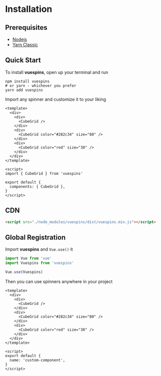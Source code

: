 # Installation

## Prerequisites

- [Nodejs](https://nodejs.org/en/)
- [Yarn Classic](https://classic.yarnpkg.com/en/)

## Quick Start

To install **vuespins**, open up your terminal and run

```shell
npm install vuespins
# or yarn - whichever you prefer
yarn add vuespins
```

Import any spinner and customize it to your liking

```vue
<template>
  <div>
    <div>
      <CubeGrid />
    </div>
    <div>
      <CubeGrid color="#282c34" size="80" />
    </div>
    <div>
      <CubeGrid color="red" size="30" />
    </div>
  </div>
</template>

<script>
import { CubeGrid } from 'vuespins'

export default {
  components: { CubeGrid },
}
</script>
```

## CDN

```html
<script src="./node_modules/vuespins/dist/vuespins.min.js"></script>
```

## Global Registration

Import **vuespins** and `Vue.use()` it

```js
import Vue from 'vue'
import Vuespins from 'vuespins'

Vue.use(Vuespins)
```

Then you can use spinners anywhere in your project

```vue
<template>
  <div>
    <div>
      <CubeGrid />
    </div>
    <div>
      <CubeGrid color="#282c34" size="80" />
    </div>
    <div>
      <CubeGrid color="red" size="30" />
    </div>
  </div>
</template>

<script>
export default {
  name: 'custom-component',
}
</script>
```
